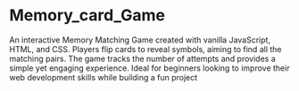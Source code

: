 # Memory_card_Game
An interactive Memory Matching Game created with vanilla JavaScript, HTML, and CSS. Players flip cards to reveal symbols, aiming to find all the matching pairs. The game tracks the number of attempts and provides a simple yet engaging experience. Ideal for beginners looking to improve their web development skills while building a fun project
